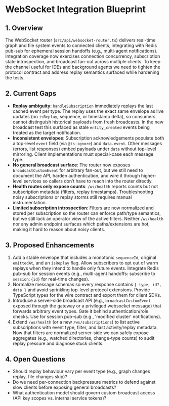 # WebSocket Integration Blueprint

## 1. Overview
The WebSocket router (`src/api/websocket-router.ts`) delivers real-time graph and file system events to connected clients, integrating with Redis pub-sub for ephemeral session handoffs (e.g., multi-agent notifications). Integration coverage now exercises connection concurrency, subscription state introspection, and broadcast fan-out across multiple clients. To keep the channel useful for IDEs and background agents we need to tighten the protocol contract and address replay semantics surfaced while hardening the tests.

## 2. Current Gaps
- **Replay ambiguity**: `handleSubscription` immediately replays the last cached event per type. The replay uses the exact same envelope as live updates (no `isReplay`, sequence, or timestamp delta), so consumers cannot distinguish historical payloads from fresh broadcasts. In the new broadcast test this surfaced as stale `entity_created` events being treated as the target notification.
- **Inconsistent envelopes**: Subscription acknowledgements populate both a top-level `event` field (via `@ts-ignore`) and `data.event`. Other messages (errors, list responses) embed payloads under `data` without top-level mirroring. Client implementations must special-case each message type.
- **No general broadcast surface**: The router now exposes `broadcastCustomEvent` for arbitrary fan-out, but we still need to document the API, harden authentication, and wire it through higher-level services so callers don’t have to reach into the router directly.
- **Health routes only expose counts**: `/ws/health` reports counts but not subscription metadata (filters, replay timestamps). Troubleshooting noisy subscriptions or replay storms still requires manual instrumentation.
- **Limited subscription introspection**: Filters are now normalized and stored per subscription so the router can enforce path/type semantics, but we still lack an operator view of the active filters. Neither `/ws/health` nor any admin endpoint surfaces which paths/extensions are hot, making it hard to reason about noisy clients.

## 3. Proposed Enhancements
1. Add a stable envelope that includes a monotonic `sequenceId`, original `emittedAt`, and an `isReplay` flag. Allow subscribers to opt out of warm replays when they intend to handle only future events. Integrate Redis pub-sub for session events (e.g., multi-agent handoffs: subscribe to `session:{id}` for real-time changes).
2. Normalize message schemas so every response contains `{ type, id?, data }` and avoid sprinkling top-level protocol extensions. Provide TypeScript types for the wire contract and export them for client SDKs.
3. Introduce a server-side broadcast API (e.g., `broadcastCustomEvent` exposed through the gateway or a privileged websocket message) that forwards arbitrary event types. Gate it behind authentication/role checks. Use for session pub-sub (e.g., 'modified cluster' notifications).
4. Extend `/ws/health` (or a new `/ws/subscriptions`) to list active subscriptions with event type, filter, and last activity/replay metadata. Now that filters are normalized server-side we can safely expose aggregates (e.g., watched directories, change-type counts) to audit replay pressure and diagnose stuck clients.

## 4. Open Questions
- Should replay behaviour vary per event type (e.g., graph changes replay, file changes skip)?
- Do we need per-connection backpressure metrics to defend against slow clients before exposing general broadcasts?
- What authentication model should govern custom broadcast access (API key scopes vs. internal service tokens)?

